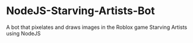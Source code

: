 # NodeJS-Starving-Artists-Bot
A bot that pixelates and draws images in the Roblox game Starving Artists using NodeJS
